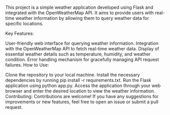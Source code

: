 This project is a simple weather application developed using Flask and integrated with the OpenWeatherMap API. It aims to provide users with real-time weather information by allowing them to query weather data for specific locations.

Key Features:

User-friendly web interface for querying weather information.
Integration with the OpenWeatherMap API to fetch real-time weather data.
Display of essential weather details such as temperature, humidity, and weather condition.
Error handling mechanism for gracefully managing API request failures.
How to Use:

Clone the repository to your local machine.
Install the necessary dependencies by running pip install -r requirements.txt.
Run the Flask application using python app.py.
Access the application through your web browser and enter the desired location to view the weather information.
Contributing:
Contributions are welcome! If you have any suggestions for improvements or new features, feel free to open an issue or submit a pull request.
